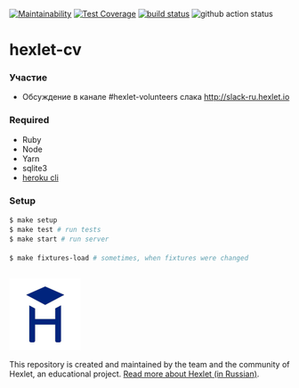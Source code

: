 [![Maintainability](https://api.codeclimate.com/v1/badges/ac489ba3a4c73baf89a9/maintainability)](https://codeclimate.com/github/Hexlet/hexlet-cv/maintainability)
[![Test Coverage](https://api.codeclimate.com/v1/badges/ac489ba3a4c73baf89a9/test_coverage)](https://codeclimate.com/github/Hexlet/hexlet-cv/test_coverage)
[![build status](https://travis-ci.org/Hexlet/hexlet-cv.svg?branch=master)](https://travis-ci.com/Hexlet/hexlet-cv)
![github action status](https://github.com/Hexlet/hexlet-cv/workflows/Main%20workflow/badge.svg)

# hexlet-cv

### Участие

* Обсуждение в канале #hexlet-volunteers слака http://slack-ru.hexlet.io

### Required

* Ruby
* Node
* Yarn
* sqlite3
* [heroku cli](https://devcenter.heroku.com/articles/heroku-cli#download-and-install)

### Setup

```sh
$ make setup
$ make test # run tests
$ make start # run server

$ make fixtures-load # sometimes, when fixtures were changed
```

##
[![Hexlet Ltd. logo](https://raw.githubusercontent.com/Hexlet/hexletguides.github.io/master/images/hexlet_logo128.png)](https://ru.hexlet.io/pages/about?utm_source=github&utm_medium=link&utm_campaign=exercises-javascript)

This repository is created and maintained by the team and the community of Hexlet, an educational project. [Read more about Hexlet (in Russian)](https://ru.hexlet.io/pages/about?utm_source=github&utm_medium=link&utm_campaign=exercises-javascript).
##
